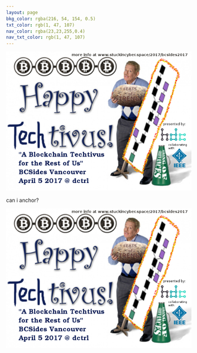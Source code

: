 ```yaml
---
layout: page
bkg_color: rgba(216, 54, 154, 0.5)
txt_color: rgb(1, 47, 107)
nav_color: rgba(23,23,255,0.4)
nav_txt_color: rgb(1, 47, 107)
---
```


![April 5 2017 - BCSides Vancouver Free Drop-in Blockchain Summit](/images/2017projects/techtivus.png)

can i anchor?

<img style="float: center;" src="/images/2017projects/techtivus.png">
